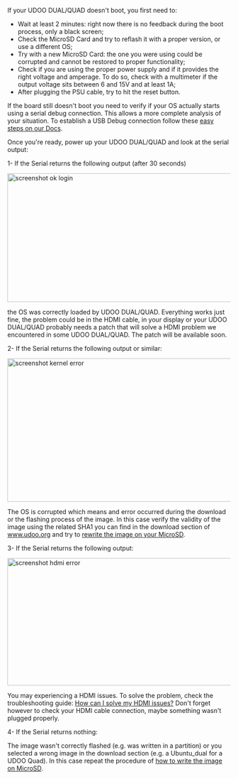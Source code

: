 If your UDOO DUAL/QUAD doesn't boot, you first need to:


* Wait at least 2 minutes: right now there is no feedback during the boot process, only a black screen;
* Check the MicroSD Card and try to reflash it with a proper version, or use a different OS;
* Try with a new MicroSD Card: the one you were using could be corrupted and cannot be restored to proper functionality;
* Check if you are using the proper power supply and if it provides the right voltage and amperage. To do so, check with a multimeter if the output voltage sits between 6 and 15V and at least 1A;
* After plugging the PSU cable, try to hit the reset button.


If the board still doesn't boot you need to verify if your OS actually starts using a serial debug connection. This allows a more complete analysis of your situation. To establish a USB Debug connection follow these <a href="/docs/Advanced_Setup/UDOO_Usb_Debug">easy steps on our Docs</a>.

Once you're ready, power up your UDOO DUAL/QUAD and look at the serial output:



1- If the Serial returns the following output (after 30 seconds)

<img class="alignnone size-full wp-image-2438" alt="screenshot ok login" src="http://www.udoo.org/wp-content/uploads/2013/10/screenshot-ok-login.jpg" width="550" height="290" />

the OS was correctly loaded by UDOO DUAL/QUAD. Everything works just fine, the problem could be in the HDMI cable, in your display or your UDOO DUAL/QUAD probably needs a patch that will solve a HDMI problem we encountered in some UDOO DUAL/QUAD. The patch will be available soon.



2- If the Serial returns the following output or similar:

<img class="alignnone size-full wp-image-2437" alt="screenshot kernel error" src="http://www.udoo.org/wp-content/uploads/2013/10/screenshot-kernel-error.jpg" width="550" height="323" />

The OS is corrupted which means and error occurred during the download or the flashing process of the image. In this case verify the validity of the image using the related SHA1 you can find in the download section of <a title="udoo" href="http://www.udoo.org/downloads/" target="_blank">www.udoo.org</a> and try to <a title="Write the image on MicroSD" href="/docs/Getting_Started/Create_A_Bootable_MicroSD_card_for_UDOO" target="_blank">rewrite the image on your MicroSD</a>.



3- If the Serial returns the following output:

<img class="alignnone size-full wp-image-2436" alt="screenshot hdmi error" src="http://www.udoo.org/wp-content/uploads/2013/10/screenshot-hdmi-error.jpg" width="550" height="287" />

You may experiencing a HDMI issues. To solve the problem, check the troubleshooting guide: <a title="HDMI patch" href="/docs/Troubleshooting/How_Can_I_Solve_My_HDMI_Issues" target="_blank">How can I solve my HDMI issues?</a> Don't forget however to check your HDMI cable connection, maybe something wasn't plugged properly.



4- If the Serial returns nothing:

The image wasn't correctly flashed (e.g. was written in a partition) or you selected a wrong image in the download section (e.g. a Ubuntu_dual for a UDOO Quad). In this case repeat the procedure of <a title="Write the image on MircoSD" href="/docs/Getting_Started/Create_A_Bootable_MicroSD_card_for_UDOO" target="_blank">how to write the image on MicroSD</a>.
